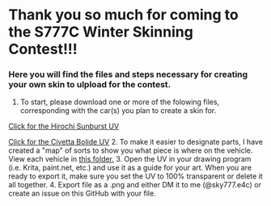 # Thank you so much for coming to the S777C Winter Skinning Contest!!!
### Here you will find the files and steps necessary for creating your own skin to ulpload for the contest.
1. To start, please download one or more of the folowing files, corresponding with the car(s) you plan to create a skin for. 

[Click for the Hirochi Sunburst UV](<sunburst_skin_UVs.png>)

[Click for the Civetta Bolide UV](<Bolide UV.png>)
2. To make it easier to designate parts, I have created a "map" of sorts to show you what piece is where on the vehicle. View each vehicle in [this folder.](UV_Maps/)
3. Open the UV in your drawing program (i.e. Krita, paint.net, etc.) and use it as a guide for your art. When you are ready to export it, make sure you set the UV to 100% transparent or delete it all together.
4. Export file as a .png and either DM it to me (@sky777.e4c) or create an issue on this GitHub with your file.